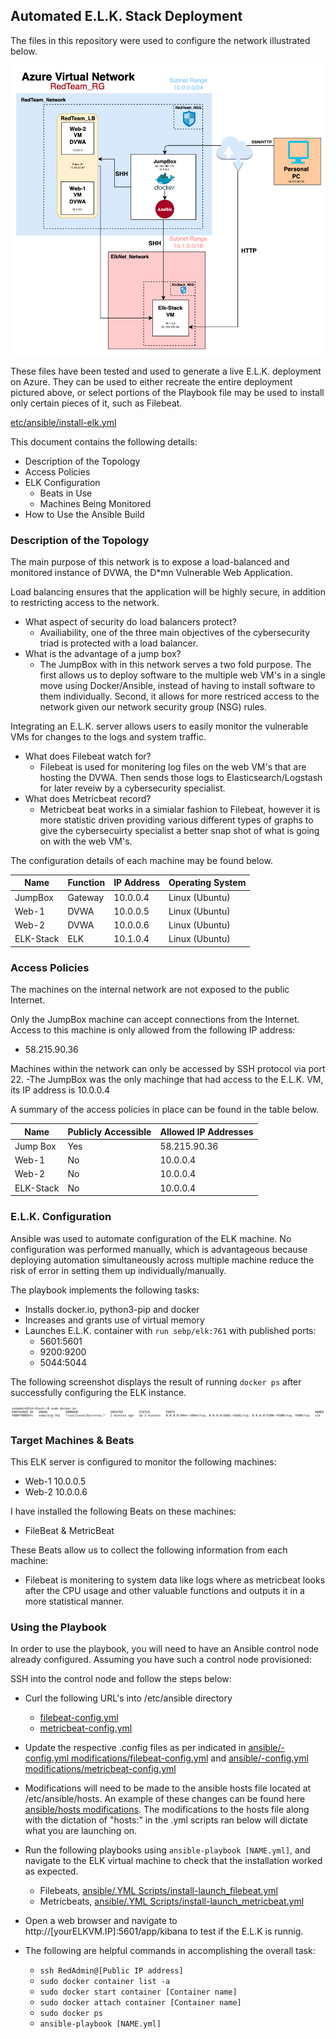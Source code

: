 ## Automated E.L.K. Stack Deployment

The files in this repository were used to configure the network illustrated below.

![image](https://github.com/tsommer8/Project_1/blob/3682907fe91726c418dccb75e2717345b6628baa/images/ELK-PRoject-drawio.png)

These files have been tested and used to generate a live E.L.K. deployment on Azure. They can be used to either recreate the entire deployment pictured above, or select portions of the Playbook file may be used to install only certain pieces of it, such as Filebeat.

  [etc/ansible/install-elk.yml](https://github.com/tsommer8/Project_1/blob/a95251203c529b4c812d4e6ea55a235e27543f71/images/ELK-PRoject-drawio.png)
  
This document contains the following details:
- Description of the Topology
- Access Policies
- ELK Configuration
  - Beats in Use
  - Machines Being Monitored
- How to Use the Ansible Build


### Description of the Topology

The main purpose of this network is to expose a load-balanced and monitored instance of DVWA, the D*mn Vulnerable Web Application.

Load balancing ensures that the application will be highly secure, in addition to restricting access to the network.
- What aspect of security do load balancers protect?
  - Availiability, one of the three main objectives of the cybersecurity triad is protected with a load balancer. 
- What is the advantage of a jump box?
  - The JumpBox with in this network serves a two fold purpose. The first allows us to deploy software to the multiple web VM's in a single move using Docker/Ansible, instead of having to install software to them individually. Second, it allows for more restriced access to the network given our network security group (NSG) rules.

Integrating an E.L.K. server allows users to easily monitor the vulnerable VMs for changes to the logs and system traffic.
- What does Filebeat watch for?
  - Filebeat is used for monitering log files on the web VM's that are hosting the DVWA. Then sends those logs to Elasticsearch/Logstash for later reveiw     by a cybersecurity specialist.
- What does Metricbeat record?
  - Metricbeat beat works in a simialar fashion to Filebeat, however it is more statistic driven providing various different types of graphs to give the       cybersecuirty specialist a better snap shot of what is going on with the web VM's.

The configuration details of each machine may be found below.

| Name     | Function | IP Address | Operating System |
|----------|----------|------------|------------------|
| JumpBox  | Gateway  | 10.0.0.4   | Linux (Ubuntu)   |
| Web-1    | DVWA     | 10.0.0.5   | Linux (Ubuntu)   |
| Web-2    | DVWA     | 10.0.0.6   | Linux (Ubuntu)   |
| ELK-Stack| ELK      | 10.1.0.4   | Linux (Ubuntu)   |

### Access Policies

The machines on the internal network are not exposed to the public Internet. 

Only the JumpBox machine can accept connections from the Internet. Access to this machine is only allowed from the following IP address:
- 58.215.90.36

Machines within the network can only be accessed by SSH protocol via port 22.
-The JumpBox was the only machinge that had access to the E.L.K. VM, its IP address is 10.0.0.4

A summary of the access policies in place can be found in the table below.

| Name     | Publicly Accessible | Allowed IP Addresses |
|----------|---------------------|----------------------|
| Jump Box | Yes                 | 58.215.90.36         |
| Web-1    | No                  | 10.0.0.4             |
| Web-2    | No                  | 10.0.0.4             |
| ELK-Stack| No                  | 10.0.0.4             |

### E.L.K. Configuration

Ansible was used to automate configuration of the ELK machine. No configuration was performed manually, which is advantageous because
deploying automation simultaneously across multiple machine reduce the risk of error in setting them up individually/manually.

The playbook implements the following tasks:
- Installs docker.io, python3-pip and docker  
- Increases and grants use of virtual memory
- Launches E.L.K. container with `run sebp/elk:761` with published ports:
  - 5601:5601 
  - 9200:9200 
  - 5044:5044
  
The following screenshot displays the result of running `docker ps` after successfully configuring the ELK instance.

![image](https://github.com/tsommer8/Project_1/blob/3f346b1145319c18fbbb4c0cfc906eab7d233115/images/ELK_PS.png)

### Target Machines & Beats
This ELK server is configured to monitor the following machines:
- Web-1 10.0.0.5
- Web-2 10.0.0.6

I have installed the following Beats on these machines:
- FileBeat & MetricBeat

These Beats allow us to collect the following information from each machine:
- Filebeat is monitering to system data like logs where as metricbeat looks after the CPU usage and other valuable functions and outputs it in a more       statistical manner.

### Using the Playbook
In order to use the playbook, you will need to have an Ansible control node already configured. Assuming you have such a control node provisioned: 

SSH into the control node and follow the steps below:
- Curl the following URL's into /etc/ansible directory
  - [filebeat-config.yml](https://artifacts.elastic.co/downloads/beats/filebeat/filebeat-7.4.0-amd64.deb)
  - [metricbeat-config.yml](https://artifacts.elastic.co/downloads/beats/metricbeat/metricbeat-7.4.0-amd64.deb)
- Update the respective .config files as per indicated in [ansible/-config.yml modifications/filebeat-config.yml](https://github.com/tsommer8/Project_1/blob/1fc9c516b4f9af0bb5d4ddbf1c381f21c8c588aa/ansible/-config.yml%20modifications/filebeat-config.yml-) and [ansible/-config.yml modifications/metricbeat-config.yml](https://github.com/tsommer8/Project_1/blob/1fc9c516b4f9af0bb5d4ddbf1c381f21c8c588aa/ansible/-config.yml%20modifications/metricbeat-config.yml)
- Modifications will need to be made to the ansible hosts file located at /etc/ansible/hosts. An example of these changes can be found here [ansible/hosts modifications](https://github.com/tsommer8/Project_1/blob/229a93dd317cd02276d9a527f883fe417b61c903/ansible/hosts%20modifications). The modifications to the hosts file along with the dictation of "hosts:" in the .yml scripts ran below will dictate what you are launching on.
- Run the following playbooks using `ansible-playbook [NAME.yml]`, and navigate to the ELK virtual machine to check that the installation worked as             expected.
  - Filebeats, [ansible/.YML Scripts/install-launch_filebeat.yml](https://github.com/tsommer8/Project_1/blob/c34e5301acb2a2e17cfd8d4d15dcd6b32b4adef5/ansible/.YML%20Scripts/install-launch_filebeat.yml)
  - Metricbeats, [ansible/.YML Scripts/install-launch_metricbeat.yml](https://github.com/tsommer8/Project_1/blob/c34e5301acb2a2e17cfd8d4d15dcd6b32b4adef5/ansible/.YML%20Scripts/install-launch_metricbeat.yml)
- Open a web browser and navigate to http://[yourELKVM.IP]:5601/app/kibana to test if the E.L.K is runnig.

- The following are helpful commands in accomplishing the overall task:
  - `ssh RedAdmin@[Public IP address]`
  - `sudo docker container list -a`
  - `sudo docker start container [Container name]`
  - `sudo docker attach container [Container name]`
  - `sudo docker ps`
  - `ansible-playbook [NAME.yml]` 
